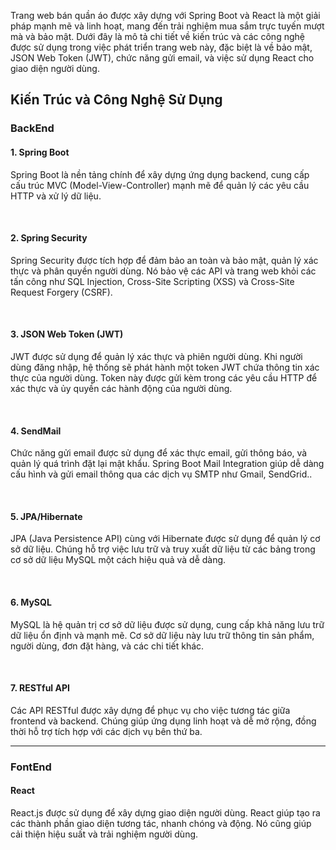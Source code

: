 
Trang web bán quần áo được xây dựng với Spring Boot và React là một giải pháp mạnh mẽ và linh hoạt, mang đến trải nghiệm mua sắm trực tuyến mượt mà và bảo mật.
Dưới đây là mô tả chi tiết về kiến trúc và các công nghệ được sử dụng trong việc phát triển trang web này, đặc biệt là về bảo mật, JSON Web Token (JWT), chức 
năng gửi email, và việc sử dụng React cho giao diện người dùng.

<h2>Kiến Trúc và Công Nghệ Sử Dụng</h2>
<h3>BackEnd</h3>
<h4>1. Spring Boot</h4>
<p>Spring Boot là nền tảng chính để xây dựng ứng dụng backend, cung cấp cấu trúc MVC (Model-View-Controller) mạnh mẽ để quản lý các yêu cầu HTTP và xử lý dữ liệu.</p>
<br>
<h4>2. Spring Security</h4>
<p>Spring Security được tích hợp để đảm bảo an toàn và bảo mật, quản lý xác thực và phân quyền người dùng. Nó bảo vệ các API và trang web khỏi các tấn công như SQL Injection, Cross-Site Scripting (XSS) và Cross-Site Request Forgery (CSRF).</p>
<br>
<h4>3. JSON Web Token (JWT)</h4>
<p>JWT được sử dụng để quản lý xác thực và phiên người dùng. Khi người dùng đăng nhập, hệ thống sẽ phát hành một token JWT chứa thông tin xác thực của người dùng. Token này được gửi kèm trong các yêu cầu HTTP để xác thực và ủy quyền các hành động của người dùng.</p>
<br>
<h4>4. SendMail</h4>
<p>Chức năng gửi email được sử dụng để xác thực email, gửi thông báo, và quản lý quá trình đặt lại mật khẩu. Spring Boot Mail Integration giúp dễ dàng cấu hình và gửi email thông qua các dịch vụ SMTP như Gmail, SendGrid..</p>
<br>
<h4>5. JPA/Hibernate</h4>
<p>JPA (Java Persistence API) cùng với Hibernate được sử dụng để quản lý cơ sở dữ liệu. Chúng hỗ trợ việc lưu trữ và truy xuất dữ liệu từ các bảng trong cơ sở dữ liệu MySQL một cách hiệu quả và dễ dàng.</p>
<br>
<h4>6. MySQL</h4>
<p>MySQL là hệ quản trị cơ sở dữ liệu được sử dụng, cung cấp khả năng lưu trữ dữ liệu ổn định và mạnh mẽ. Cơ sở dữ liệu này lưu trữ thông tin sản phẩm, người dùng, đơn đặt hàng, và các chi tiết khác.</p>
<br>
<h4>7. RESTful API</h4>
<p>Các API RESTful được xây dựng để phục vụ cho việc tương tác giữa frontend và backend. Chúng giúp ứng dụng linh hoạt và dễ mở rộng, đồng thời hỗ trợ tích hợp với các dịch vụ bên thứ ba.</p>
<hr>
<h3>FontEnd</h3>
<h4>React</h4>
<p>React.js được sử dụng để xây dựng giao diện người dùng. React giúp tạo ra các thành phần giao diện tương tác, nhanh chóng và động. Nó cũng giúp cải thiện hiệu suất và trải nghiệm người dùng.</p>
